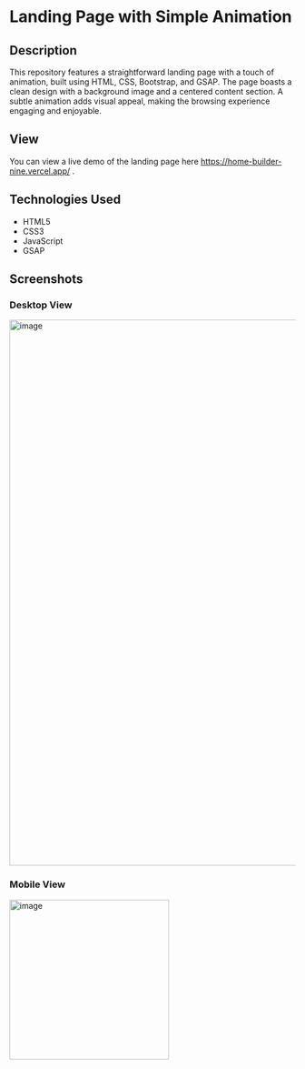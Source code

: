 # Landing Page with Simple Animation

## Description
This repository features a straightforward landing page with a touch of animation, built using HTML, CSS, Bootstrap, and GSAP. The page boasts a clean design with a background image and a centered content section. A subtle animation adds visual appeal, making the browsing experience engaging and enjoyable.

## View
You can view a live demo of the landing page here https://home-builder-nine.vercel.app/ .


## Technologies Used
- HTML5
- CSS3
- JavaScript
- GSAP

## Screenshots

### Desktop View
<img width="960" alt="image" src="image/screencapture.png">

### Mobile View
<img width="281" alt="image" src="image/mobile.png">




